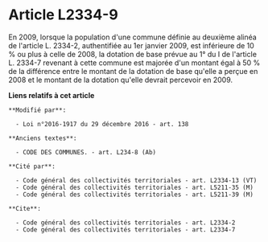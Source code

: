 # Article L2334-9

En 2009, lorsque la population d'une commune définie au deuxième alinéa de l'article L. 2334-2, authentifiée au 1er janvier
2009, est inférieure de 10 % ou plus à celle de 2008, la dotation de base prévue au 1° du I de l'article L. 2334-7 revenant à
cette commune est majorée d'un montant égal à 50 % de la différence entre le montant de la dotation de base qu'elle a perçue
en 2008 et le montant de la dotation qu'elle devrait percevoir en 2009.

**Liens relatifs à cet article**

	**Modifié par**:

	  - Loi n°2016-1917 du 29 décembre 2016 - art. 138

	**Anciens textes**:

	  - CODE DES COMMUNES. - art. L234-8 (Ab)

	**Cité par**:

	  - Code général des collectivités territoriales - art. L2334-13 (VT)
	  - Code général des collectivités territoriales - art. L5211-35 (M)
	  - Code général des collectivités territoriales - art. L5211-39 (M)

	**Cite**:

	  - Code général des collectivités territoriales - art. L2334-2
	  - Code général des collectivités territoriales - art. L2334-7
